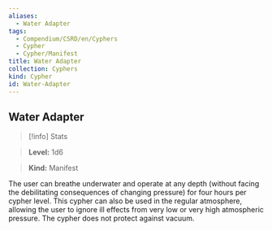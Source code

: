 ```yaml
---
aliases:
  - Water Adapter
tags:
  - Compendium/CSRD/en/Cyphers
  - Cypher
  - Cypher/Manifest
title: Water Adapter
collection: Cyphers
kind: Cypher
id: Water-Adapter
---
```

## Water Adapter    
>[!info] Stats    
> **Level:** 1d6    
> **Kind:** Manifest  
    
The user can breathe underwater and operate at any depth (without facing the debilitating consequences of changing pressure) for four hours per cypher level. This cypher can also be used in the regular atmosphere, allowing the user to ignore ill effects from very low or very high atmospheric pressure. The cypher does not protect against vacuum.
